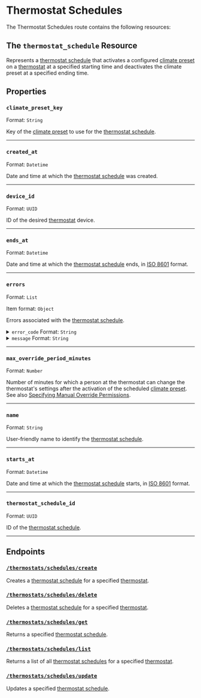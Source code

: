 # Thermostat Schedules

The Thermostat Schedules route contains the following resources:

## The `thermostat_schedule` Resource

Represents a [thermostat schedule](../../../capability-guides/thermostats/creating-and-managing-thermostat-schedules.md) that activates a configured [climate preset](../../../capability-guides/thermostats/creating-and-managing-climate-presets/README.md) on a [thermostat](https://docs.seam.co/latest/capability-guides/thermostats) at a specified starting time and deactivates the climate preset at a specified ending time.

## Properties

### `climate_preset_key`

Format: `String`

Key of the [climate preset](../../../capability-guides/thermostats/creating-and-managing-climate-presets/README.md) to use for the [thermostat schedule](../../../capability-guides/thermostats/creating-and-managing-thermostat-schedules.md).

---

### `created_at`

Format: `Datetime`

Date and time at which the [thermostat schedule](../../../capability-guides/thermostats/creating-and-managing-thermostat-schedules.md) was created.

---

### `device_id`

Format: `UUID`

ID of the desired [thermostat](https://docs.seam.co/latest/capability-guides/thermostats) device.

---

### `ends_at`

Format: `Datetime`

Date and time at which the [thermostat schedule](../../../capability-guides/thermostats/creating-and-managing-thermostat-schedules.md) ends, in [ISO 8601](https://www.iso.org/iso-8601-date-and-time-format.html) format.

---

### `errors`

Format: `List`

Item format: `Object`

Errors associated with the [thermostat schedule](../../../capability-guides/thermostats/creating-and-managing-thermostat-schedules.md).

<details>

<summary><code>error_code</code> Format: <code>String</code></summary>

Unique identifier of the type of error. Enables quick recognition and categorization of the issue.

</details>

<details>

<summary><code>message</code> Format: <code>String</code></summary>

Detailed description of the error. Provides insights into the issue and potentially how to rectify it.

</details>

---

### `max_override_period_minutes`

Format: `Number`

Number of minutes for which a person at the thermostat can change the thermostat's settings after the activation of the scheduled [climate preset](../../../capability-guides/thermostats/creating-and-managing-climate-presets/README.md). See also [Specifying Manual Override Permissions](../../../capability-guides/thermostats/creating-and-managing-thermostat-schedules.md#specifying-manual-override-permissions).

---

### `name`

Format: `String`

User-friendly name to identify the [thermostat schedule](../../../capability-guides/thermostats/creating-and-managing-thermostat-schedules.md).

---

### `starts_at`

Format: `Datetime`

Date and time at which the [thermostat schedule](../../../capability-guides/thermostats/creating-and-managing-thermostat-schedules.md) starts, in [ISO 8601](https://www.iso.org/iso-8601-date-and-time-format.html) format.

---

### `thermostat_schedule_id`

Format: `UUID`

ID of the [thermostat schedule](../../../capability-guides/thermostats/creating-and-managing-thermostat-schedules.md).

---

## Endpoints

### [`/thermostats/schedules/create`](./create.md)

Creates a [thermostat schedule](../../../capability-guides/thermostats/creating-and-managing-thermostat-schedules.md) for a specified [thermostat](https://docs.seam.co/latest/capability-guides/thermostats).
### [`/thermostats/schedules/delete`](./delete.md)

Deletes a [thermostat schedule](../../../capability-guides/thermostats/creating-and-managing-thermostat-schedules.md) for a specified [thermostat](https://docs.seam.co/latest/capability-guides/thermostats).
### [`/thermostats/schedules/get`](./get.md)

Returns a specified [thermostat schedule](../../../capability-guides/thermostats/creating-and-managing-thermostat-schedules.md).
### [`/thermostats/schedules/list`](./list.md)

Returns a list of all [thermostat schedules](../../../capability-guides/thermostats/creating-and-managing-thermostat-schedules.md) for a specified [thermostat](https://docs.seam.co/latest/capability-guides/thermostats).
### [`/thermostats/schedules/update`](./update.md)

Updates a specified [thermostat schedule](../../../capability-guides/thermostats/creating-and-managing-thermostat-schedules.md).
